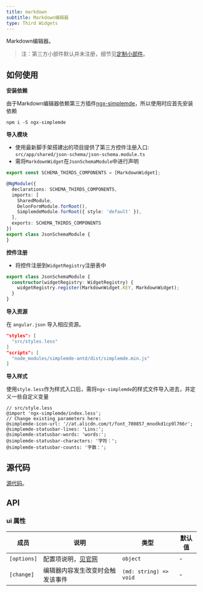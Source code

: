 ```yaml
---
title: markdown
subtitle: Markdown编辑器
type: Third Widgets
---
```


Markdown编辑器。

> 注：第三方小部件默认并未注册，细节见[定制小部件](https://ng-alain.com/form/customize)。

## 如何使用

**安装依赖**  

由于Markdown编辑器依赖第三方插件[ngx-simplemde](https://github.com/cipchk/ngx-simplemde)，所以使用时应首先安装依赖  

`npm i -S ngx-simplemde`

**导入模块**

- 使用最新脚手架搭建出的项目提供了第三方控件注册入口: `src/app/shared/json-schema/json-schema.module.ts`
- 需将`MarkdownWidget`在`JsonSchemaModule`中进行声明

```ts
export const SCHEMA_THIRDS_COMPONENTS = [MarkdownWidget];

@NgModule({
  declarations: SCHEMA_THIRDS_COMPONENTS,
  imports: [
    SharedModule,
    DelonFormModule.forRoot(),
    SimplemdeModule.forRoot({ style: 'default' }),
  ],
  exports: SCHEMA_THIRDS_COMPONENTS
})
export class JsonSchemaModule {
}
```

**控件注册**

- 将控件注册到`WidgetRegistry`注册表中

```ts
export class JsonSchemaModule {
  constructor(widgetRegistry: WidgetRegistry) {
    widgetRegistry.register(MarkdownWidget.KEY, MarkdownWidget);
  }
}
```

**导入资源**

在 `angular.json` 导入相应资源。

```json
"styles": [
  "src/styles.less"
]
"scripts": [
  "node_modules/simplemde-antd/dist/simplemde.min.js"
]
```

**导入样式**

使用`style.less`作为样式入口后，需将`ngx-simplemde`的样式文件导入进去，并定义一些自定义变量

```less
// src/style.less
@import 'ngx-simplemde/index.less';
// Change existing parameters here:
@simplemde-icon-url: '//at.alicdn.com/t/font_700857_mnodkd1cp9l766r';
@simplemde-statusbar-lines: 'Lins:';
@simplemde-statusbar-words: 'words:';
@simplemde-statusbar-characters: '字符：';
@simplemde-statusbar-counts: '字数：';
```

## 源代码

[源代码](https://github.com/ng-alain/delon/tree/master/packages/form/widgets-third/markdown)。

## API

### ui 属性

| 成员 | 说明 | 类型 | 默认值 |
|----|----|----|-----|
| `[options]` | 配置项说明，[见官网](https://github.com/cipchk/ngx-simplemde) | `object` | - |
| `[change]` | 编辑器内容发生改变时会触发该事件 | `(md: string) => void` | - |
